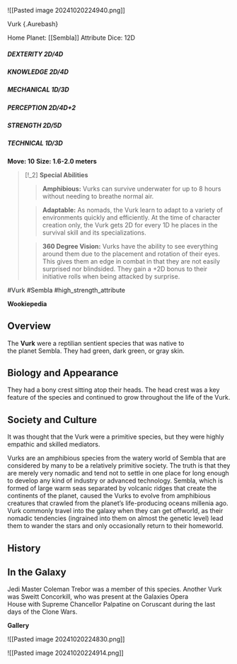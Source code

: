 ![[Pasted image 20241020224940.png]]


 Vurk {.Aurebash}


Home Planet: [[Sembla]]
Attribute Dice: 12D
##### DEXTERITY 2D/4D
##### KNOWLEDGE 2D/4D
##### MECHANICAL 1D/3D
##### PERCEPTION 2D/4D+2
##### STRENGTH 2D/5D
##### TECHNICAL 1D/3D
**Move: 10**
**Size: 1.6-2.0 meters**

> [!_2] 
> **Special Abilities**
> > **Amphibious:** Vurks can survive underwater for up to 8 hours without needing to breathe normal air.
> 
> > **Adaptable:** As nomads, the Vurk learn to adapt to a variety of environments quickly and efficiently. At the time of character creation only, the Vurk gets 2D for every 1D he places in the survival skill and its specializations.
> 
> > **360 Degree Vision:** Vurks have the ability to see everything around them due to the placement and rotation of their eyes. This gives them an edge in combat in that they are not easily surprised nor blindsided. They gain a +2D bonus to their initiative rolls when being attacked by surprise.
> 


#Vurk #Sembla
#high_strength_attribute 

**Wookiepedia**

## Overview

The **Vurk** were a reptilian sentient species that was native to the planet Sembla. They had green, dark green, or gray skin.   

## Biology and Appearance

They had a bony crest sitting atop their heads. The head crest was a key feature of the species and continued to grow throughout the life of the Vurk.

## Society and Culture

It was thought that the Vurk were a primitive species, but they were highly empathic and skilled mediators.

Vurks are an amphibious species from the watery world of Sembla that are considered by many to be a relatively primitive society. The truth is that they are merely very nomadic and tend not to settle in one place for long enough to develop any kind of industry or advanced technology. Sembla, which is formed of large warm seas separated by volcanic ridges that create the continents of the planet, caused the Vurks to evolve from amphibious creatures that crawled from the planet’s life-producing oceans millenia ago. Vurk commonly travel into the galaxy when they can get offworld, as their nomadic tendencies (ingrained into them on almost the genetic level) lead them to wander the stars and only occasionally return to their homeworld. 

## History



## In the Galaxy

Jedi Master Coleman Trebor was a member of this species. Another Vurk was Sweitt Concorkill, who was present at the Galaxies Opera House with Supreme Chancellor Palpatine on Coruscant during the last days of the Clone Wars.


**Gallery**

![[Pasted image 20241020224830.png]]

![[Pasted image 20241020224914.png]]
